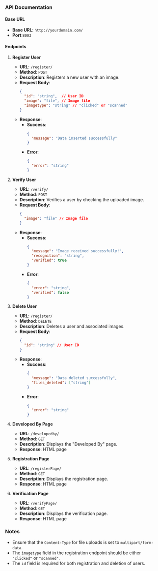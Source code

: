 ### API Documentation

#### Base URL
- **Base URL**: `http://yourdomain.com/`
- **Port**:`8003`

#### Endpoints

1. **Register User**
   - **URL**: `/register/`
   - **Method**: `POST`
   - **Description**: Registers a new user with an image.
   - **Request Body**:
     ```json
     {
       "id": "string",  // User ID
       "image": "file", // Image file
       "imagetype": "string" // "clicked" or "scanned"
     }
     ```
   - **Response**:
     - **Success**: 
       ```json
       {
         "message": "Data inserted successfully"
       }
       ```
     - **Error**:
       ```json
       {
         "error": "string"
       }
       ```

2. **Verify User**
   - **URL**: `/verify/`
   - **Method**: `POST`
   - **Description**: Verifies a user by checking the uploaded image.
   - **Request Body**:
     ```json
     {
       "image": "file" // Image file
     }
     ```
   - **Response**:
     - **Success**:
       ```json
       {
         "message": "Image received successfully!",
         "recognition": "string",
         "verified": true
       }
       ```
     - **Error**:
       ```json
       {
         "error": "string",
         "verified": false
       }
       ```

3. **Delete User**
   - **URL**: `/register/`
   - **Method**: `DELETE`
   - **Description**: Deletes a user and associated images.
   - **Request Body**:
     ```json
     {
       "id": "string" // User ID
     }
     ```
   - **Response**:
     - **Success**:
       ```json
       {
         "message": "Data deleted successfully",
         "files_deleted": ["string"]
       }
       ```
     - **Error**:
       ```json
       {
         "error": "string"
       }
       ```

4. **Developed By Page**
   - **URL**: `/developedby/`
   - **Method**: `GET`
   - **Description**: Displays the "Developed By" page.
   - **Response**: HTML page

5. **Registration Page**
   - **URL**: `/registerPage/`
   - **Method**: `GET`
   - **Description**: Displays the registration page.
   - **Response**: HTML page

6. **Verification Page**
   - **URL**: `/verifyPage/`
   - **Method**: `GET`
   - **Description**: Displays the verification page.
   - **Response**: HTML page

### Notes
- Ensure that the `Content-Type` for file uploads is set to `multipart/form-data`.
- The `imagetype` field in the registration endpoint should be either `"clicked"` or `"scanned"`.
- The `id` field is required for both registration and deletion of users.
